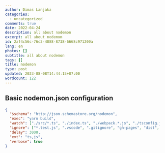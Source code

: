 ```yaml
---
author: Dimas Lanjaka
categories:
  - uncategorized
comments: true
date: 2022-04-24
description: all about nodemon
excerpt: all about nodemon
id: 2af4c56c-76c3-4888-8738-6668c971200a
lang: en
photos: []
subtitle: all about nodemon
tags: []
title: nodemon
type: post
updated: 2023-08-08T14:44:15+07:00
wordcount: 122
---
```


## Basic nodemon.json configuration
```json
{
  "$schema": "http://json.schemastore.org/nodemon",
  "exec": "yarn build",
  "watch": ["./src/*.ts", "./index.ts", "./webpack.*.js", "./tsconfig.json", "./package.json"],
  "ignore": ["*.test.js", ".vscode", ".gitignore", "gh-pages", "dist", "tests", "tmp", "temp", "./src/tmp"],
  "delay": 3000,
  "ext": "ts,js",
  "verbose": true
}
```

<script>
  location.href = '/NodeJS/node-options.html#nodemon'
</script>
